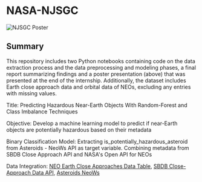 # NASA-NJSGC

![NJSGC Poster](https://github.com/user-attachments/assets/69d57861-1439-4989-84ac-a8827fbebda8)

## Summary
This repository includes two Python notebooks containing code on the data extraction process and the data preprocessing and modeling phases, a final report summarizing findings and a poster presentation (above) that was presented at the end of the internship. Additionally, the dataset includes Earth close approach data and orbital data of NEOs, excluding any entries with missing values.

Title: Predicting Hazardous Near-Earth Objects With Random-Forest and Class Imbalance Techniques

Objective: Develop a machine learning model to predict if near-Earth objects are potentially hazardous based on their metadata

Binary Classification Model: Extracting is_potentially_hazardous_asteroid from Asteroids - NeoWs API as target variable. Combining metadata from SBDB Close Approach API and NASA's Open API for NEOs

Data Integration: [NEO Earth Close Approaches Data Table](https://cneos.jpl.nasa.gov/ca/), [SBDB Close-Approach Data API](https://ssd-api.jpl.nasa.gov/doc/cad.html), [Asteroids NeoWs](https://api.nasa.gov/?search=horizons#browseAPI)

